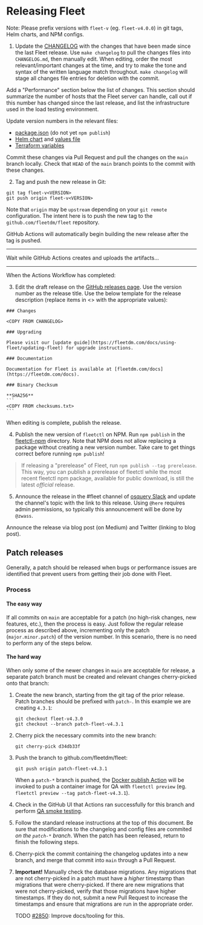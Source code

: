 # Releasing Fleet

Note: Please prefix versions with `fleet-v` (eg. `fleet-v4.0.0`) in git tags, Helm charts, and NPM configs.

1. Update the [CHANGELOG](../../CHANGELOG.md) with the changes that have been made since the last
   Fleet release. Use `make changelog` to pull the changes files into `CHANGELOG.md`, then manually
   edit. When editing, order the most relevant/important changes at the time, and try to make the
   tone and syntax of the written language match throughout. `make changelog` will stage all changes
   file entries for deletion with the commit.

Add a "Performance" section below the list of changes. This section should summarize the number of
hosts that the Fleet server can handle, call out if this number has
changed since the last release, and list the infrastructure used in the load testing environment.

Update version numbers in the relevant files:

- [package.json](../../tools/fleetctl-npm/package.json) (do not yet `npm publish`)
- [Helm chart](../../charts/fleet/Chart.yaml) and [values file](../../charts/fleet/values.yaml)
- [Terraform variables](../../tools/terraform/variables.tf)

Commit these changes via Pull Request and pull the changes on the `main` branch locally. Check that
`HEAD` of the `main` branch points to the commit with these changes.

2. Tag and push the new release in Git:

```shell
git tag fleet-v<VERSION>
git push origin fleet-v<VERSION>
```

Note that `origin` may be `upstream` depending on your `git remote` configuration. The intent here
is to push the new tag to the `github.com/fleetdm/fleet` repository.

GitHub Actions will automatically begin building the new release after the tag is pushed.

---

Wait while GitHub Actions creates and uploads the artifacts...

---

When the Actions Workflow has completed:

3. Edit the draft release on the [GitHub releases page](https://github.com/fleetdm/fleet/releases).
   Use the version number as the release title. Use the below template for the release description
   (replace items in <> with the appropriate values):

````
### Changes

<COPY FROM CHANGELOG>

### Upgrading

Please visit our [update guide](https://fleetdm.com/docs/using-fleet/updating-fleet) for upgrade instructions.

### Documentation

Documentation for Fleet is available at [fleetdm.com/docs](https://fleetdm.com/docs).

### Binary Checksum

**SHA256**
```
<COPY FROM checksums.txt>
```
````

When editing is complete, publish the release.

4. Publish the new version of `fleetctl` on NPM. Run `npm publish` in the
   [fleetctl-npm](../../tools/fleetctl-npm/) directory. Note that NPM does not allow replacing a
   package without creating a new version number. Take care to get things correct before running
   `npm publish`!

> If releasing a "prerelease" of Fleet, run `npm publish --tag prerelease`. This way, you can
> publish a prerelease of fleetctl while the most recent fleetctl npm package, available for public
> download, is still the latest _official_ release.

5. Announce the release in the #fleet channel of [osquery
   Slack](https://osquery.slack.com/join/shared_invite/zt-h29zm0gk-s2DBtGUTW4CFel0f0IjTEw#/) and
   update the channel's topic with the link to this release. Using `@here` requires admin
   permissions, so typically this announcement will be done by `@zwass`.

Announce the release via blog post (on Medium) and Twitter (linking to blog post).

## Patch releases

Generally, a patch should be released when bugs or performance issues are identified that prevent
users from getting their job done with Fleet.

### Process

#### The easy way

If all commits on `main` are acceptable for a patch (no high-risk changes, new features, etc.), then
the process is easy. Just follow the regular release process as described above, incrementing
only the patch (`major.minor.patch`) of the version number. In this scenario, there is no need to
perform any of the steps below.

#### The hard way

When only some of the newer changes in `main` are acceptable for release, a separate patch branch
must be created and relevant changes cherry-picked onto that branch:

1. Create the new branch, starting from the git tag of the prior release. Patch branches should be
   prefixed with `patch-`. In this example we are creating `4.3.1`:

   ```
   git checkout fleet-v4.3.0
   git checkout --branch patch-fleet-v4.3.1
   ```

2. Cherry pick the necessary commits into the new branch:

   ```
   git cherry-pick d34db33f
   ```

3. Push the branch to github.com/fleetdm/fleet:

   ```
   git push origin patch-fleet-v4.3.1
   ```

   When a `patch-*` branch is pushed, the [Docker publish
   Action](https://github.com/fleetdm/fleet/actions/workflows/goreleaser-snapshot-fleet.yaml) will
   be invoked to push a container image for QA with `fleetctl preview` (eg. `fleetctl preview --tag patch-fleet-v4.3.1`).

4. Check in the GitHub UI that Actions ran successfully for this branch and perform [QA smoke
   testing](../../.github/ISSUE_TEMPLATE/smoke-tests.md).

5. Follow the standard release instructions at the top of this document. Be sure that modifications
   to the changelog and config files are commited _on the `patch-*` branch_. When the patch has been
   released, return to finish the following steps.

6. Cherry-pick the commit containing the changelog updates into a new branch, and merge that commit
   into `main` through a Pull Request.

7. **Important!** Manually check the database migrations. Any migrations that are not cherry-picked in a
   patch must have a _higher_ timestamp than migrations that were cherry-picked. If there
   are new migrations that were not cherry-picked, verify that those migrations have higher
   timestamps. If they do not, submit a new Pull Request to increase the timestamps and ensure that
   migrations are run in the appropriate order.

   TODO [#2850](https://github.com/fleetdm/fleet/issues/2850): Improve docs/tooling for this.

<meta name="pageRank" value="5">
